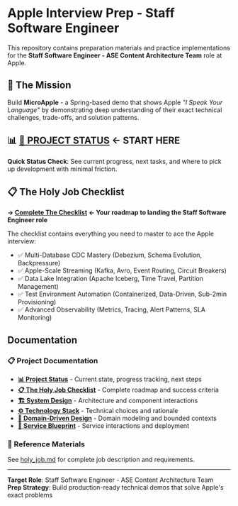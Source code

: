 # Apple Interview Prep - Staff Software Engineer

This repository contains preparation materials and practice implementations for the **Staff Software Engineer - ASE Content Architecture Team** role at Apple.

## 🎯 The Mission

Build **MicroApple** - a Spring-based demo that shows Apple *"I Speak Your Language"* by demonstrating deep understanding of their exact technical challenges, trade-offs, and solution patterns.

## 📊 **[📍 PROJECT STATUS](docs/status.md) ← START HERE**

**Quick Status Check**: See current progress, next tasks, and where to pick up development with minimal friction.

## 📋 The Holy Job Checklist

**→ [Complete The Checklist](docs/checklist.md) ← Your roadmap to landing the Staff Software Engineer role**

The checklist contains everything you need to master to ace the Apple interview:
- ✅ Multi-Database CDC Mastery (Debezium, Schema Evolution, Backpressure)
- ✅ Apple-Scale Streaming (Kafka, Avro, Event Routing, Circuit Breakers)  
- ✅ Data Lake Integration (Apache Iceberg, Time Travel, Partition Management)
- ✅ Test Environment Automation (Containerized, Data-Driven, Sub-2min Provisioning)
- ✅ Advanced Observability (Metrics, Tracing, Alert Patterns, SLA Monitoring)

## Documentation

### 📋 Project Documentation
- **[📊 Project Status](docs/status.md)** - Current state, progress tracking, next steps
- **[📋 The Holy Job Checklist](docs/checklist.md)** - Complete roadmap and success criteria
- **[🏗️ System Design](docs/system-design.md)** - Architecture and component interactions
- **[⚙️ Technology Stack](docs/tech-stack.md)** - Technical choices and rationale  
- **[🎯 Domain-Driven Design](docs/ddd.md)** - Domain modeling and bounded contexts
- **[🔗 Service Blueprint](docs/service-blueprint.md)** - Service interactions and deployment

### 📄 Reference Materials
See [holy_job.md](holy_job.md) for complete job description and requirements.

---

**Target Role**: Staff Software Engineer - ASE Content Architecture Team  
**Prep Strategy**: Build production-ready technical demos that solve Apple's exact problems 